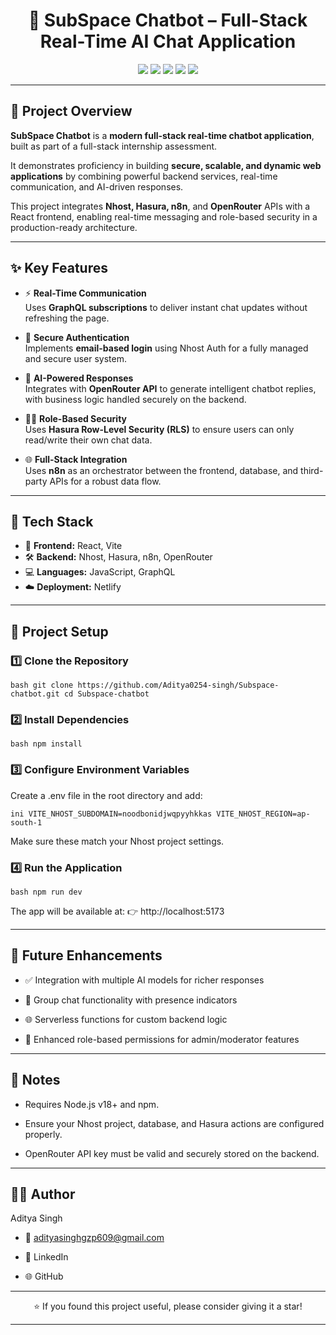 <h1 align="center">🤖 SubSpace Chatbot – Full-Stack Real-Time AI Chat Application</h1>

<p align="center">
  <img src="https://img.shields.io/badge/Frontend-React-%2361DAFB?style=for-the-badge&logo=react&logoColor=white" />
  <img src="https://img.shields.io/badge/Backend-Nhost%20%7C%20Hasura-orange?style=for-the-badge&logo=hasura&logoColor=white" />
  <img src="https://img.shields.io/badge/Orchestration-n8n-blue?style=for-the-badge&logo=n8n&logoColor=white" />
  <img src="https://img.shields.io/badge/AI-OpenRouter-4B0082?style=for-the-badge" />
  <img src="https://img.shields.io/badge/Deployment-Netlify-00C7B7?style=for-the-badge&logo=netlify&logoColor=white" />
</p>

---

## 📖 Project Overview

**SubSpace Chatbot** is a **modern full-stack real-time chatbot application**, built as part of a full-stack internship assessment.  

It demonstrates proficiency in building **secure, scalable, and dynamic web applications** by combining powerful backend services, real-time communication, and AI-driven responses.

This project integrates **Nhost, Hasura, n8n**, and **OpenRouter** APIs with a React frontend, enabling real-time messaging and role-based security in a production-ready architecture.

---

## ✨ Key Features

- ⚡ **Real-Time Communication**  
  Uses **GraphQL subscriptions** to deliver instant chat updates without refreshing the page.

- 🔐 **Secure Authentication**  
  Implements **email-based login** using Nhost Auth for a fully managed and secure user system.

- 🧠 **AI-Powered Responses**  
  Integrates with **OpenRouter API** to generate intelligent chatbot replies, with business logic handled securely on the backend.

- 🧑‍💻 **Role-Based Security**  
  Uses **Hasura Row-Level Security (RLS)** to ensure users can only read/write their own chat data.

- 🌐 **Full-Stack Integration**  
  Uses **n8n** as an orchestrator between the frontend, database, and third-party APIs for a robust data flow.

---

## 🧠 Tech Stack

- 🧭 **Frontend:** React, Vite  
- 🛠 **Backend:** Nhost, Hasura, n8n, OpenRouter  
- 💻 **Languages:** JavaScript, GraphQL  
- ☁️ **Deployment:** Netlify

---

## 🧰 Project Setup

### 1️⃣ Clone the Repository

`bash
git clone https://github.com/Aditya0254-singh/Subspace-chatbot.git
cd Subspace-chatbot`

### 2️⃣ Install Dependencies
`bash
npm install`

### 3️⃣ Configure Environment Variables

Create a .env file in the root directory and add:

`ini
VITE_NHOST_SUBDOMAIN=noodbonidjwqpyyhkkas
VITE_NHOST_REGION=ap-south-1`


Make sure these match your Nhost project settings.

### 4️⃣ Run the Application

`bash
npm run dev`


The app will be available at:
👉 http://localhost:5173

---

## 🚀 Future Enhancements

- ✅ Integration with multiple AI models for richer responses

- 💬 Group chat functionality with presence indicators

- 🌐 Serverless functions for custom backend logic

- 🧠 Enhanced role-based permissions for admin/moderator features

---

## 📝 Notes

- Requires Node.js v18+ and npm.

- Ensure your Nhost project, database, and Hasura actions are configured properly.

- OpenRouter API key must be valid and securely stored on the backend.

---

## 👨‍💻 Author
Aditya Singh
- 📧 adityasinghgzp609@gmail.com

- 💼 LinkedIn

- 🌐 GitHub

--- 

<p align="center">⭐ If you found this project useful, please consider giving it a star!</p>

---
